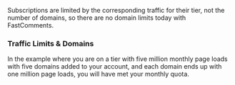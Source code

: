 Subscriptions are limited by the corresponding traffic for their tier, not the number of domains, so there are no domain limits
today with FastComments.

### Traffic Limits & Domains

In the example where you are on a tier with five million monthly page loads with five domains added to your account, and
each domain ends up with one million page loads, you will have met your monthly quota.
